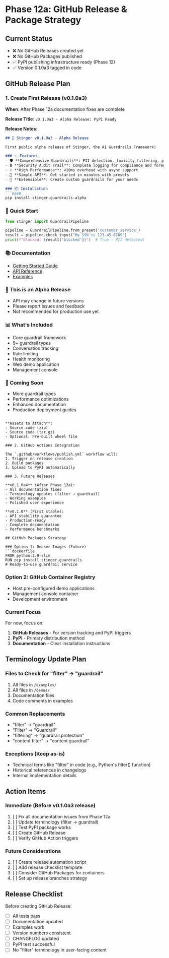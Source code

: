 # Phase 12a: GitHub Release & Package Strategy

## Current Status
- ❌ No GitHub Releases created yet
- ❌ No GitHub Packages published
- ✅ PyPI publishing infrastructure ready (Phase 12)
- ✅ Version 0.1.0a3 tagged in code

## GitHub Release Plan

### 1. Create First Release (v0.1.0a3)

**When**: After Phase 12a documentation fixes are complete

**Release Title**: `v0.1.0a3 - Alpha Release: PyPI Ready`

**Release Notes**:
```markdown
## 🚀 Stinger v0.1.0a3 - Alpha Release

First public alpha release of Stinger, the AI Guardrails Framework!

### ✨ Features
- 🛡️ **Comprehensive Guardrails**: PII detection, toxicity filtering, prompt injection protection
- 🔒 **Security Audit Trail**: Complete logging for compliance and forensics  
- ⚡ **High Performance**: <10ms overhead with async support
- 🎯 **Simple API**: Get started in minutes with presets
- 🔧 **Extensible**: Create custom guardrails for your needs

### 📦 Installation
```bash
pip install stinger-guardrails-alpha
```

### 🚀 Quick Start
```python
from stinger import GuardrailPipeline

pipeline = GuardrailPipeline.from_preset('customer_service')
result = pipeline.check_input("My SSN is 123-45-6789")
print(f"Blocked: {result['blocked']}")  # True - PII detected!
```

### 📚 Documentation
- [Getting Started Guide](docs/GETTING_STARTED.md)
- [API Reference](docs/API_REFERENCE.md)
- [Examples](examples/getting_started/)

### 🧪 This is an Alpha Release
- API may change in future versions
- Please report issues and feedback
- Not recommended for production use yet

### 📊 What's Included
- Core guardrail framework
- 9+ guardrail types
- Conversation tracking
- Rate limiting
- Health monitoring
- Web demo application
- Management console

### 🔄 Coming Soon
- More guardrail types
- Performance optimizations
- Enhanced documentation
- Production deployment guides
```

**Assets to Attach**:
- Source code (zip)
- Source code (tar.gz)
- Optional: Pre-built wheel file

### 2. GitHub Actions Integration

The `.github/workflows/publish.yml` workflow will:
1. Trigger on release creation
2. Build packages
3. Upload to PyPI automatically

### 3. Future Releases

**v0.1.0a4** (After Phase 12a):
- All documentation fixes
- Terminology updates (filter → guardrail)
- Working examples
- Polished user experience

**v0.1.0** (First stable):
- API stability guarantee
- Production-ready
- Complete documentation
- Performance benchmarks

## GitHub Packages Strategy

### Option 1: Docker Images (Future)
```dockerfile
FROM python:3.9-slim
RUN pip install stinger-guardrails
# Ready-to-use guardrail service
```

### Option 2: GitHub Container Registry
- Host pre-configured demo applications
- Management console container
- Development environment

### Current Focus
For now, focus on:
1. **GitHub Releases** - For version tracking and PyPI triggers
2. **PyPI** - Primary distribution method
3. **Documentation** - Clear installation instructions

## Terminology Update Plan

### Files to Check for "filter" → "guardrail"
1. All files in `/examples/`
2. All files in `/demos/`
3. Documentation files
4. Code comments in examples

### Common Replacements
- "filter" → "guardrail"
- "Filter" → "Guardrail"
- "filtering" → "guardrail protection"
- "content filter" → "content guardrail"

### Exceptions (Keep as-is)
- Technical terms like "filter" in code (e.g., Python's filter() function)
- Historical references in changelogs
- Internal implementation details

## Action Items

### Immediate (Before v0.1.0a3 release)
1. [ ] Fix all documentation issues from Phase 12a
2. [ ] Update terminology (filter → guardrail) 
3. [ ] Test PyPI package works
4. [ ] Create GitHub Release
5. [ ] Verify GitHub Action triggers

### Future Considerations
1. [ ] Create release automation script
2. [ ] Add release checklist template
3. [ ] Consider GitHub Packages for containers
4. [ ] Set up release branches strategy

## Release Checklist

Before creating GitHub Release:
- [ ] All tests pass
- [ ] Documentation updated
- [ ] Examples work
- [ ] Version numbers consistent
- [ ] CHANGELOG updated
- [ ] PyPI test successful
- [ ] No "filter" terminology in user-facing content